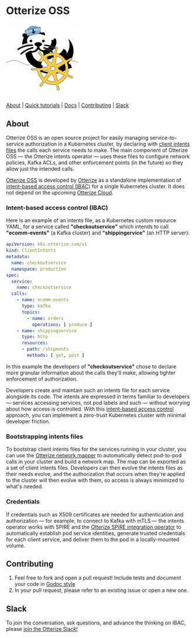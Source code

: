 # Otterize OSS

<img title="Otter Manning Helm" src="https://raw.githubusercontent.com/otterize/.github/main/profile/otterhelm.png" width=200 />


[About](#about) | [Quick tutorials](https://docs.otterize.com/quick-tutorials/) | [Docs](https://docs.otterize.com) | [Contributing](#contributing) | [Slack](#slack)

## About
Otterize OSS is an open source project for easily managing service-to-service authorization in a Kubernetes cluster, by declaring with [client intents files](https://otterize.com/ibac) the calls each service needs to make. The main component of Otterize OSS &mdash; the Otterize intents operator &mdash; uses these files to configure network policies, Kafka ACLs, and other enforcement points (in the future) so they allow just the intended calls. 

[Otterize OSS](https://otterize.com/oss) is developed by [Otterize](https://otterize.com) as a standalone implementation of [intent-based access control (IBAC)](https://otterize.com/ibac) for a single Kubernetes cluster. It does not depend on the upcoming [Otterize Cloud](https://otterize.com/product).

### Intent-based access control (IBAC)

Here is an example of an intents file, as a Kubernetes custom resource YAML, for a service called **"checkoutservice"** which intends to call **"ecomm-events"** (a Kafka cluster) and **"shippingervice"** (an HTTP server):
```yaml
apiVersion: k8s.otterize.com/v1
kind: ClientIntents
metadata:
  name: checkoutservice
  namespace: production
spec:
  service:
    name: checkoutservice
  calls:
    - name: ecomm-events
      type: kafka
      topics: 
        - name: orders
          operations: [ produce ]
    - name: shippingservice
      type: http
      resources:
      - path: /shipments
        methods: [ get, post ]
```
In this example the developers of **"checkoutservice"** chose to declare more granular information about the calls they'll make, allowing tighter enforcement of authorization.

Developers create and maintain such an intents file for each service alongside its code. The intents are expressed in terms familiar to developers &mdash; services accessing services, not pod labels and such &mdash; without worrying about how access is controlled. 
With this [intent-based access control](https://otterize.com/ibac) approach, you can implement a zero-trust Kubernetes cluster with minimal developer friction.

### Bootstrapping intents files

To bootstrap client intents files for the services running in your cluster, you can use the [Otterize network mapper](https://github.com/otterize/network-mapper) to automatically detect pod-to-pod calls in your cluster and build a network map. The map can be exported as a set of client intents files. Developers can then evolve the intents files as their needs evolve, and the authorization that occurs when they're applied to the cluster will then evolve with them, so access is always minimized to what's needed.

### Credentials

If credentials such as X509 certificates are needed for authentication and authorization &mdash; for example, to connect to Kafka with mTLS &mdash; the intents operator works with SPIRE and the [Otterize SPIRE integration operator](https://github.com/otterize/spire-integration-operator) to automatically establish pod service identities, generate trusted credentials for each client service, and deliver them to the pod in a locally-mounted volume.


## Contributing
1. Feel free to fork and open a pull request! Include tests and document your code in [Godoc style](https://go.dev/blog/godoc)
2. In your pull request, please refer to an existing issue or open a new one.

## Slack

To join the conversation, ask questions, and advance the thinking on IBAC, please [join the Otterize Slack!](https://joinslack.otterize.com)
